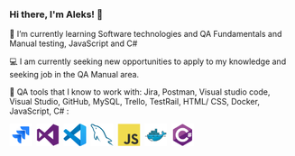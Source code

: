 ### Hi there, I'm Aleks! 👋

🌱 I’m currently learning Software technologies and QA Fundamentals and Manual testing, JavaScript and C# 

💻 I am currently seeking new opportunities to apply to my knowledge and seeking job in the QA Manual area.
 
🌱 QA tools that I know to work with: Jira, Postman, Visual studio code, Visual Studio, GitHub, MySQL, Trello, TestRail, HTML/ CSS, Docker, JavaScript, C# :
<div>
  <img src="https://github.com/devicons/devicon/blob/master/icons/jira/jira-original.svg" title="React" alt="React" width="40" height="40"/>&nbsp;
  <img src="https://github.com/devicons/devicon/blob/master/icons/visualstudio/visualstudio-plain.svg" title="SF" alt="sf" width="40" height="40"/>&nbsp;
  <img src="https://github.com/devicons/devicon/blob/master/icons/vscode/vscode-original.svg" title="Python" alt="Py" width="40" height="40"/>&nbsp;
   <img src="https://github.com/devicons/devicon/blob/master/icons/mysql/mysql-plain.svg" title="JQuery" alt="JQuery" width="40" height="40"/>&nbsp;
  <img src="https://github.com/devicons/devicon/blob/master/icons/javascript/javascript-original.svg" title="R" alt="R" width="40" height="40"/>&nbsp;
  <img src="https://github.com/devicons/devicon/blob/master/icons/docker/docker-original.svg" title="D3" alt="D3" width="40" height="40"/>&nbsp;
  <img src="https://github.com/devicons/devicon/blob/v2.14.0/icons/csharp/csharp-original.svg" title="R" alt="R" width="40" height="40"/>&nbsp;
<div>
<!--
**Aleksmarinov/Aleksmarinov** is a ✨ _special_ ✨ repository because its `README.md` (this file) appears on your GitHub profile.

Here are some ideas to get you started:

- 🔭 I’m currently working on ...
- 🌱 I’m currently learning Software technologies and QA Fundamentals and Manual testing, JavaScript and C# 
- 👯 I’m looking to collaborate on ...
- 🤔 I’m looking for help with ...
- 💬 Ask me about ...
- 📫 How to reach me: ...
- 😄 Pronouns: ...
- ⚡ Fun fact: ...
-->
